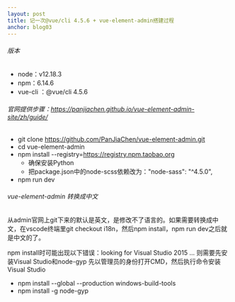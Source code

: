 ```yaml
---
layout: post
title: 记一次@vue/cli 4.5.6 + vue-element-admin搭建过程
anchor: blog03
---  
```


###### 版本
+ node：v12.18.3
+ npm：6.14.6
+ vue-cli ：@vue/cli 4.5.6

###### 官网提供步骤：https://panjiachen.github.io/vue-element-admin-site/zh/guide/
+ git clone https://github.com/PanJiaChen/vue-element-admin.git
+ cd vue-element-admin
+ npm install --registry=https://registry.npm.taobao.org 
  - 确保安装Python 
  - 把package.json中的node-scss依赖改为："node-sass": "^4.5.0",
+ npm run dev

###### vue-element-admin 转换成中文
从admin官网上git下来的默认是英文，是修改不了语言的。如果需要转换成中文，在vscode终端里git checkout i18n，然后npm install，npm run dev之后就是中文的了。

npm install时可能出现以下错误：looking for Visual Studio 2015 ...
则需要先安装Visual Studio和node-gyp
先以管理员的身份打开CMD，然后执行命令安装Visual Studio
+ npm install --global --production windows-build-tools
+ npm install -g node-gyp


